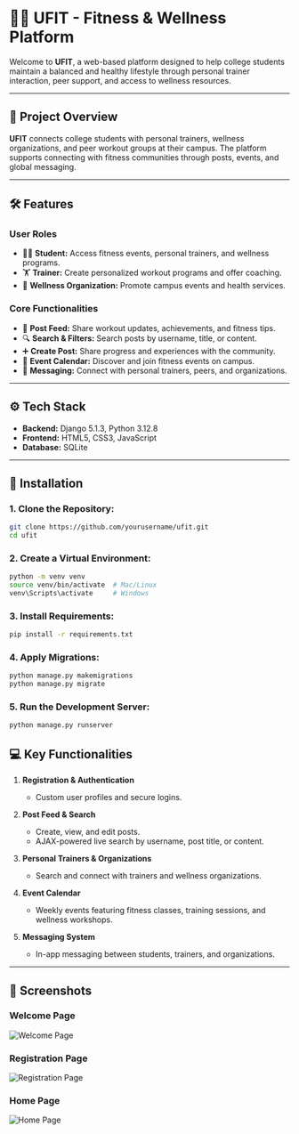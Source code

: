 # 🏋️‍♂️ UFIT - Fitness & Wellness Platform  

Welcome to **UFIT**, a web-based platform designed to help college students maintain a balanced and healthy lifestyle through personal trainer interaction, peer support, and access to wellness resources.  

---

## 🧭 Project Overview  

**UFIT** connects college students with personal trainers, wellness organizations, and peer workout groups at their campus. The platform supports connecting with fitness communities through posts, events, and global messaging.  

---

## 🛠️ Features  

### **User Roles**  
- 👨‍🎓 **Student:** Access fitness events, personal trainers, and wellness programs.  
- 🏋️ **Trainer:** Create personalized workout programs and offer coaching.  
- 🏥 **Wellness Organization:** Promote campus events and health services.  

### **Core Functionalities**  
- 📢 **Post Feed:** Share workout updates, achievements, and fitness tips.  
- 🔍 **Search & Filters:** Search posts by username, title, or content.  
- ➕ **Create Post:** Share progress and experiences with the community.  
- 📅 **Event Calendar:** Discover and join fitness events on campus.  
- 💬 **Messaging:** Connect with personal trainers, peers, and organizations.  

---

## ⚙️ Tech Stack  

- **Backend:** Django 5.1.3, Python 3.12.8  
- **Frontend:** HTML5, CSS3, JavaScript
- **Database:** SQLite
---

## 🚀 Installation  

### 1. Clone the Repository:  
```bash
git clone https://github.com/yourusername/ufit.git
cd ufit
```


### 2. Create a Virtual Environment:
```bash
python -m venv venv
source venv/bin/activate  # Mac/Linux
venv\Scripts\activate     # Windows
```

### 3. Install Requirements:
```bash
pip install -r requirements.txt
```

### 4. Apply Migrations:
```bash
python manage.py makemigrations
python manage.py migrate
```

### 5. Run the Development Server:
```bash
python manage.py runserver
```


## 💻 Key Functionalities  

1. **Registration & Authentication**  
   - Custom user profiles and secure logins.  

2. **Post Feed & Search**  
   - Create, view, and edit posts.  
   - AJAX-powered live search by username, post title, or content.  

3. **Personal Trainers & Organizations**  
   - Search and connect with trainers and wellness organizations.  

4. **Event Calendar**  
   - Weekly events featuring fitness classes, training sessions, and wellness workshops.  

5. **Messaging System**  
   - In-app messaging between students, trainers, and organizations.  

---

## 📸 Screenshots  
### Welcome Page  
![Welcome Page](References/welcomepage.png "Welcome Page")  

### Registration Page  
![Registration Page](References/registration.png "Registration Page")  

### Home Page  
![Home Page](References/homepage.png "Home Page")  


